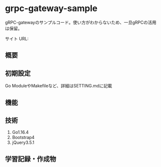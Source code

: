 # grpc-gateway-sample

gRPC-gatewayのサンプルコード。使い方がわからないため、一旦gRPCの活用は保留。

サイト URL:

## 概要

## 初期設定

<p>Go ModuleやMakefileなど、詳細はSETTING.mdに記載</p>

## 機能

## 技術

1. Go1.16.4
2. Bootstrap4
3. jQuery3.5.1

## 学習記録・作成物
